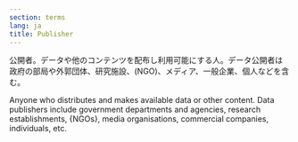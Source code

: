 ```yaml
---
section: terms
lang: ja
title: Publisher
---
```


公開者。データや他のコンテンツを配布し利用可能にする人。データ公開者は政府の部局や外郭団体、研究施設、(NGO)、メディア、一般企業、個人などを含む。

Anyone who distributes and makes available data or other content. Data publishers include government departments and agencies, research establishments, {NGOs}, media organisations, commercial companies, individuals, etc.
